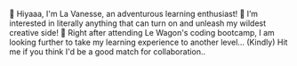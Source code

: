 👋 Hiyaaa, I'm La Vanesse, an adventurous learning enthusiast!
👀 I’m interested in literally anything that can turn on and unleash my wildest creative side!
🌱 Right after attending Le Wagon's coding bootcamp, I am looking further to take my learning experience to another level...
(Kindly) Hit me if you think I'd be a good match for collaboration..
